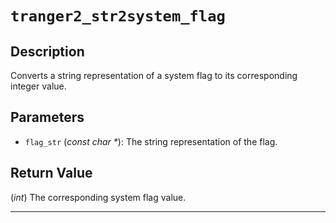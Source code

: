 # `tranger2_str2system_flag`

## Description
Converts a string representation of a system flag to its corresponding integer value.

## Parameters
- `flag_str` (*const char \**): The string representation of the flag.

## Return Value
(*int*) The corresponding system flag value.

---
